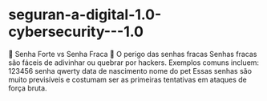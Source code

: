 # seguran-a-digital-1.0-cybersecurity---1.0
🔑 Senha Forte vs Senha Fraca 🧨 O perigo das senhas fracas Senhas fracas são fáceis de adivinhar ou quebrar por hackers. Exemplos comuns incluem:  123456  senha  qwerty  data de nascimento  nome do pet  Essas senhas são muito previsíveis e costumam ser as primeiras tentativas em ataques de força bruta.
